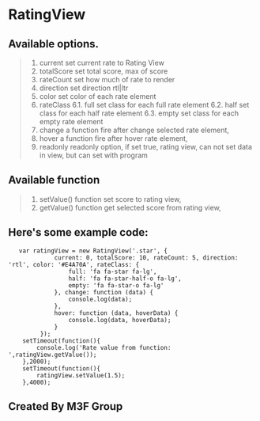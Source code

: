 RatingView
=========

## Available options.
 
> 1.    current
      set current rate to Rating View
> 2.    totalScore
      set total score, max of score
> 3.    rateCount
      set how much of rate to render
> 4.    direction
     set direction rtl|ltr
> 5.    color
     set color of each rate element
> 6.    rateClass
> 6.1.    full
     set class for each full rate element
> 6.2.    half
    set class for each half rate element
> 6.3.    empty
    set class for each empty rate element
> 7.    change
    a function fire after change selected rate element,
> 8.    hover
    a function fire after hover rate element,
> 9.    readonly
    readonly option, if set true, rating view, can not set data in view, but can set with program
             
## Available function
>1. setValue()
> function set score to rating view,
>2. getValue()
> function get selected score from rating view,

## Here's some example code:
> 
       var ratingView = new RatingView('.star', {
                 current: 0, totalScore: 10, rateCount: 5, direction: 'rtl', color: '#E4A70A', rateClass: {
                     full: 'fa fa-star fa-lg',
                     half: 'fa fa-star-half-o fa-lg',
                     empty: 'fa fa-star-o fa-lg'
                 }, change: function (data) {
                     console.log(data);
                 },
                 hover: function (data, hoverData) {
                     console.log(data, hoverData);
                 }
             });             
        setTimeout(function(){
            console.log('Rate value from function: ',ratingView.getValue());
        },2000);
        setTimeout(function(){
            ratingView.setValue(1.5);
        },4000);

## Created By M3F Group
